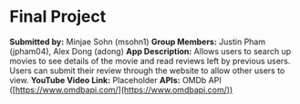 # Final Project
**Submitted by:** Minjae Sohn (msohn1)
**Group Members:** Justin Pham (jpham04), Alex Dong (adong)
**App Description:** Allows users to search up movies to see details of the movie and read reviews left by previous users. Users can submit their review through the website to allow other users to view.
**YouTube Video Link:** Placeholder
**APIs:** OMDb API ([https://www.omdbapi.com/](https://www.omdbapi.com/))
